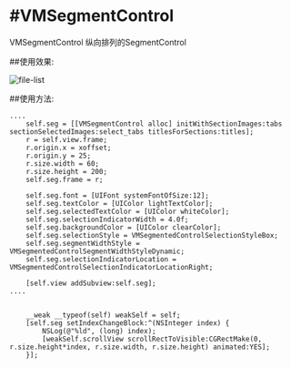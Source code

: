 #VMSegmentControl
================

VMSegmentControl 纵向排列的SegmentControl

##使用效果:

![file-list](https://github.com/khan-lau/VMSegmentControl/blob/master/example/example.jpg)



##使用方法:

```objc
....
    self.seg = [[VMSegmentControl alloc] initWithSectionImages:tabs sectionSelectedImages:select_tabs titlesForSections:titles];
    r = self.view.frame;
    r.origin.x = xoffset;
    r.origin.y = 25;
    r.size.width = 60;
    r.size.height = 200;
    self.seg.frame = r;
    
    self.seg.font = [UIFont systemFontOfSize:12];
    self.seg.textColor = [UIColor lightTextColor];
    self.seg.selectedTextColor = [UIColor whiteColor];
    self.seg.selectionIndicatorWidth = 4.0f;
    self.seg.backgroundColor = [UIColor clearColor];
    self.seg.selectionStyle = VMSegmentedControlSelectionStyleBox;
    self.seg.segmentWidthStyle = VMSegmentedControlSegmentWidthStyleDynamic;
    self.seg.selectionIndicatorLocation = VMSegmentedControlSelectionIndicatorLocationRight;
    
    [self.view addSubview:self.seg];
....


    __weak __typeof(self) weakSelf = self;
    [self.seg setIndexChangeBlock:^(NSInteger index) {
        NSLog(@"%ld", (long) index);
        [weakSelf.scrollView scrollRectToVisible:CGRectMake(0, r.size.height*index, r.size.width, r.size.height) animated:YES];
    }];
    
```
